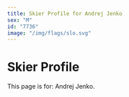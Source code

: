```yaml
---
title: Skier Profile for Andrej Jenko
sex: "M"
id: "7736"
image: "/img/flags/slo.svg" 
---
```


# Skier Profile

This page is for: Andrej Jenko.
    